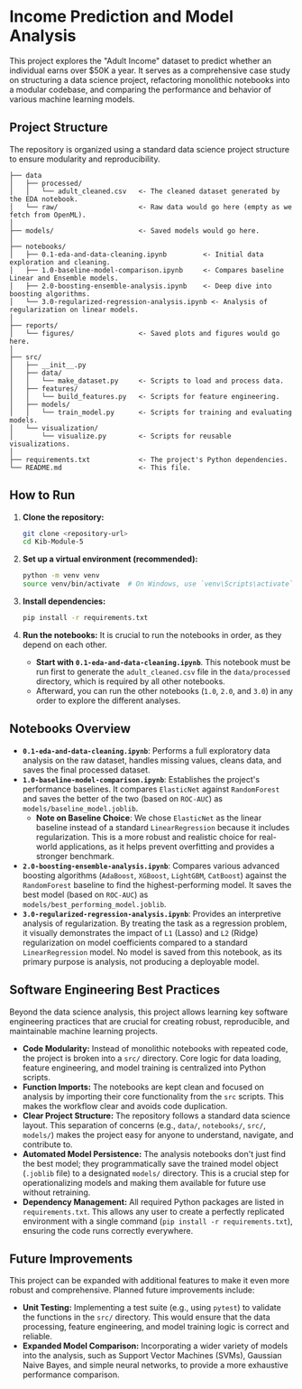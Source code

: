 # Income Prediction and Model Analysis

This project explores the "Adult Income" dataset to predict whether an individual earns over $50K a year. It serves as a comprehensive case study on structuring a data science project, refactoring monolithic notebooks into a modular codebase, and comparing the performance and behavior of various machine learning models.

## Project Structure

The repository is organized using a standard data science project structure to ensure modularity and reproducibility.

```
├── data
│   ├── processed/
│   │   └── adult_cleaned.csv   <- The cleaned dataset generated by the EDA notebook.
│   └── raw/                    <- Raw data would go here (empty as we fetch from OpenML).
│
├── models/                     <- Saved models would go here.
│
├── notebooks/
│   ├── 0.1-eda-and-data-cleaning.ipynb         <- Initial data exploration and cleaning.
│   ├── 1.0-baseline-model-comparison.ipynb     <- Compares baseline Linear and Ensemble models.
│   ├── 2.0-boosting-ensemble-analysis.ipynb    <- Deep dive into boosting algorithms.
│   └── 3.0-regularized-regression-analysis.ipynb <- Analysis of regularization on linear models.
│
├── reports/
│   └── figures/                <- Saved plots and figures would go here.
│
├── src/
│   ├── __init__.py
│   ├── data/
│   │   └── make_dataset.py     <- Scripts to load and process data.
│   ├── features/
│   │   └── build_features.py   <- Scripts for feature engineering.
│   ├── models/
│   │   └── train_model.py      <- Scripts for training and evaluating models.
│   └── visualization/
│       └── visualize.py        <- Scripts for reusable visualizations.
│
├── requirements.txt            <- The project's Python dependencies.
└── README.md                   <- This file.
```

## How to Run

1.  **Clone the repository:**
    ```bash
    git clone <repository-url>
    cd Kib-Module-5
    ```

2.  **Set up a virtual environment (recommended):**
    ```bash
    python -m venv venv
    source venv/bin/activate  # On Windows, use `venv\Scripts\activate`
    ```

3.  **Install dependencies:**
    ```bash
    pip install -r requirements.txt
    ```

4.  **Run the notebooks:**
    It is crucial to run the notebooks in order, as they depend on each other.
    
    -   **Start with `0.1-eda-and-data-cleaning.ipynb`**. This notebook must be run first to generate the `adult_cleaned.csv` file in the `data/processed` directory, which is required by all other notebooks.
    -   Afterward, you can run the other notebooks (`1.0`, `2.0`, and `3.0`) in any order to explore the different analyses.

## Notebooks Overview

-   **`0.1-eda-and-data-cleaning.ipynb`**: Performs a full exploratory data analysis on the raw dataset, handles missing values, cleans data, and saves the final processed dataset.
-   **`1.0-baseline-model-comparison.ipynb`**: Establishes the project's performance baselines. It compares `ElasticNet` against `RandomForest` and saves the better of the two (based on `ROC-AUC`) as `models/baseline_model.joblib`.
    -   **Note on Baseline Choice**: We chose `ElasticNet` as the linear baseline instead of a standard `LinearRegression` because it includes regularization. This is a more robust and realistic choice for real-world applications, as it helps prevent overfitting and provides a stronger benchmark.
-   **`2.0-boosting-ensemble-analysis.ipynb`**: Compares various advanced boosting algorithms (`AdaBoost`, `XGBoost`, `LightGBM`, `CatBoost`) against the `RandomForest` baseline to find the highest-performing model. It saves the best model (based on `ROC-AUC`) as `models/best_performing_model.joblib`.
-   **`3.0-regularized-regression-analysis.ipynb`**: Provides an interpretive analysis of regularization. By treating the task as a regression problem, it visually demonstrates the impact of `L1` (Lasso) and `L2` (Ridge) regularization on model coefficients compared to a standard `LinearRegression` model. No model is saved from this notebook, as its primary purpose is analysis, not producing a deployable model.

## Software Engineering Best Practices

Beyond the data science analysis, this project allows learning key software engineering practices that are crucial for creating robust, reproducible, and maintainable machine learning projects.

-   **Code Modularity:** Instead of monolithic notebooks with repeated code, the project is broken into a `src/` directory. Core logic for data loading, feature engineering, and model training is centralized into Python scripts.
-   **Function Imports:** The notebooks are kept clean and focused on analysis by importing their core functionality from the `src` scripts. This makes the workflow clear and avoids code duplication.
-   **Clear Project Structure:** The repository follows a standard data science layout. This separation of concerns (e.g., `data/`, `notebooks/`, `src/`, `models/`) makes the project easy for anyone to understand, navigate, and contribute to.
-   **Automated Model Persistence:** The analysis notebooks don't just find the best model; they programmatically save the trained model object (`.joblib` file) to a designated `models/` directory. This is a crucial step for operationalizing models and making them available for future use without retraining.
-   **Dependency Management:** All required Python packages are listed in `requirements.txt`. This allows any user to create a perfectly replicated environment with a single command (`pip install -r requirements.txt`), ensuring the code runs correctly everywhere.

## Future Improvements

This project can be expanded with additional features to make it even more robust and comprehensive. Planned future improvements include:

-   **Unit Testing:** Implementing a test suite (e.g., using `pytest`) to validate the functions in the `src/` directory. This would ensure that the data processing, feature engineering, and model training logic is correct and reliable.
-   **Expanded Model Comparison:** Incorporating a wider variety of models into the analysis, such as Support Vector Machines (SVMs), Gaussian Naive Bayes, and simple neural networks, to provide a more exhaustive performance comparison.
